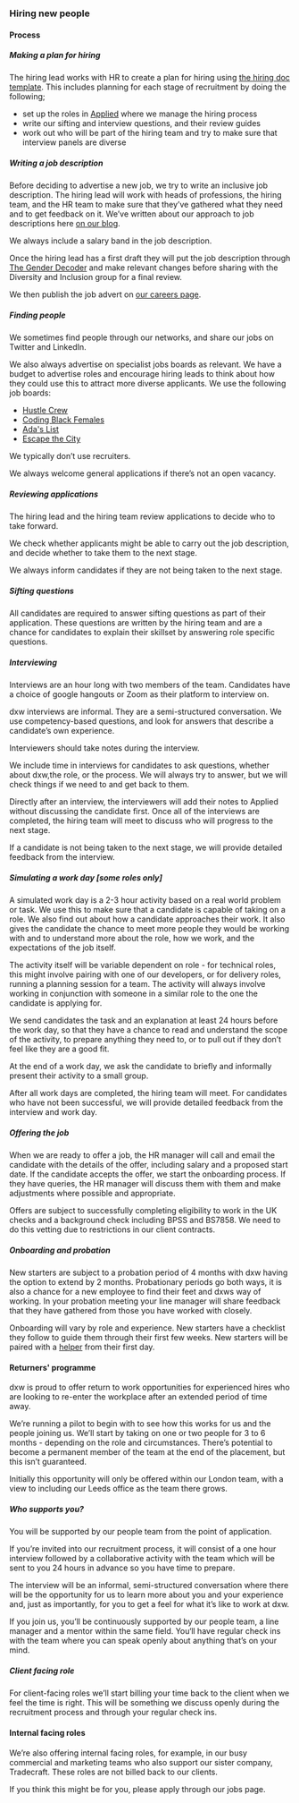 ### Hiring new people


#### Process


##### Making a plan for hiring

The hiring lead works with HR to create a plan for hiring using [the hiring doc template](https://docs.google.com/document/d/1oN961FE41BWPyrVrPbHCES2D78eB0nbVp7dxZzHkMb8/edit). This includes planning for each stage of recruitment by doing the following;

*   set up the roles in [Applied](https://www.beapplied.com/) where we manage the hiring process
*   write our sifting and interview questions, and their review guides
*   work out who will be part of the hiring team and try to make sure that interview panels are diverse 


##### Writing a job description

Before deciding to advertise a new job, we try to write an inclusive job description. The hiring lead will work with heads of professions, the hiring team, and the HR team to make sure that they’ve gathered what they need and to get feedback on it. We’ve written about our approach to job descriptions here [on our blog](https://www.dxw.com/2021/01/how-to-write-inclusive-job-descriptions/).

We always include a salary band in the job description.

Once the hiring lead has a first draft they will put the job description through [The Gender Decoder](http://gender-decoder.katmatfield.com/) and make relevant changes before sharing with the Diversity and Inclusion group for a final review.  

We then publish the job advert on [our careers page](https://www.dxw.com/careers/).


##### Finding people 

We sometimes find people through our networks, and share our jobs on Twitter and LinkedIn. 

We also always advertise on specialist jobs boards as relevant. We have a budget to advertise roles and encourage hiring leads to think about how they could use this to attract more diverse applicants. We use the following job boards:

*   [Hustle Crew](https://www.hustlecrew.co/) 
*   [Coding Black Females](https://codingblackfemales.com/) 
*   [Ada's List](https://www.adaslist.co/) 
*   [Escape the City](https://www.escapethecity.org/) 

We typically don’t use recruiters. 

We always welcome general applications if there’s not an open vacancy. 


##### Reviewing applications

The hiring lead and the hiring team review applications to decide who to take forward. 

We check whether applicants might be able to carry out the job description, and decide whether to take them to the next stage. 

We always inform candidates if they are not being taken to the next stage. 


##### Sifting questions

All candidates are required to answer sifting questions as part of their application. These questions are written by the hiring team and are a chance for candidates to explain their skillset by answering role specific questions. 


##### Interviewing 

Interviews are an hour long with two members of the team. Candidates have a choice of google hangouts or Zoom as their platform to interview on. 

dxw interviews are informal. They are a semi-structured conversation. We use competency-based questions, and look for answers that describe a candidate’s own experience. 

Interviewers should take notes during the interview. 

We include time in interviews for candidates to ask questions, whether about dxw,the role, or the process. We will always try to answer, but we will check things if we need to and get back to them. 

Directly after an interview, the interviewers will add their notes to Applied without discussing the candidate first. Once all of the interviews are completed, the hiring team will meet to discuss who will progress to the next stage. 

If a candidate is not being taken to the next stage, we will provide detailed feedback from the interview. 


##### Simulating a work day [some roles only]

A simulated work day is a 2-3 hour activity based on a real world problem or task. We use this to make sure that a candidate is capable of taking on a role. We also find out about how a candidate approaches their work. It also gives the candidate the chance to meet more people they would be working with and to understand more about the role, how we work, and the expectations of the job itself. 

The activity itself will be variable dependent on role - for technical roles, this might involve pairing with one of our developers, or for delivery roles, running a planning session for a team. The activity will always involve working in conjunction with someone in a similar role to the one the candidate is applying for.

We send candidates the task and an explanation at least 24 hours before the work day, so that they have a chance to read and understand the scope of the activity, to prepare anything they need to, or to pull out if they don’t feel like they are a good fit. 

At the end of a work day, we ask the candidate to briefly and informally present their activity to a small group. 

After all work days are completed, the hiring team will meet. For candidates who have not been successful, we will provide detailed feedback from the interview and work day. 


##### Offering the job 

When we are ready to offer a job, the HR manager will call and email the candidate with the details of the offer, including salary and a proposed start date. If the candidate accepts the offer, we start the onboarding process. If they have queries, the HR manager will discuss them with them and make adjustments where possible and appropriate.

Offers are subject to successfully completing eligibility to work in the UK checks and a background check including BPSS and BS7858. We need to do this vetting due to restrictions in our client contracts.


##### Onboarding and probation

New starters are subject to a probation period of 4 months with dxw having the option to extend by 2 months. Probationary periods go both ways, it is also a chance for a new employee to find their feet and dxws way of working. In your probation meeting your line manager will share feedback that they have gathered from those you have worked with closely.

Onboarding will vary by role and experience. New starters have a checklist they follow to guide them through their first few weeks. New starters will be paired with a [helper](https://playbook.dxw.com/#support-paths) from their first day. 

#### Returners' programme

dxw is proud to offer return to work opportunities for experienced hires who are
looking to re-enter the workplace after an extended period of time away.

We’re running a pilot to begin with to see how this works for us and the people
joining us. We’ll start by taking on one or two people for 3 to 6 months -
depending on the role and circumstances. There’s potential to become a permanent
member of the team at the end of the placement, but this isn’t guaranteed.

Initially this opportunity will only be offered within our London team, with a
view to including our Leeds office as the team there grows.

##### Who supports you?

You will be supported by our people team from the point of application.

If you’re invited into our recruitment process, it will consist of a one hour
interview followed by a collaborative activity with the team which will be sent
to you 24 hours in advance so you have time to prepare.

The interview will be an informal, semi-structured conversation where there will
be the opportunity for us to learn more about you and your experience and, just
as importantly, for you to get a feel for what it’s like to work at dxw.

If you join us, you’ll be continuously supported by our people team, a line
manager and a mentor within the same field. You‘ll have regular check ins with
the team where you can speak openly about anything that’s on your mind.

##### Client facing role

For client-facing roles we’ll start billing your time back to the client when we
feel the time is right. This will be something we discuss openly during the
recruitment process and through your regular check ins.

#### Internal facing roles

We’re also offering internal facing roles, for example, in our busy commercial
and marketing teams who also support our sister company, Tradecraft. These roles
are not billed back to our clients.

If you think this might be for you, please apply through our jobs page.

